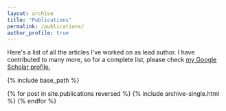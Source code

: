 ```yaml
---
layout: archive
title: "Publications"
permalink: /publications/
author_profile: true
---
```


Here's a list of all the articles I've worked on as lead author. 
I have contributed to many more, so for a complete list, please check <u><a href="https://scholar.google.it/citations?user=5d0T8UAAAAAJ&hl=en">my Google Scholar profile</a>.</u>

{% include base_path %}

{% for post in site.publications reversed %}
  {% include archive-single.html %}
{% endfor %}
